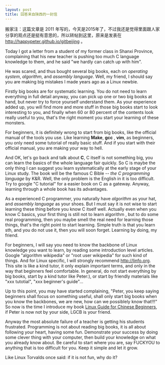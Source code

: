 ```yaml
---
layout: post
title: 回答来自陕西的一封信
---
```


搬家注：这篇文章是 2011 年写的，今天是2015年了，不过我还是觉得里面跟人家分享的观点还是挺有意思的，所以转帖到这里，原来是发表在
<http://happypeter.github.io/gitbeijing> 。

Today I got a letter from a student of my former class in Shanxi Province,
complaining that his new teacher is pushing too much C
language knowledge to them, and he said "we hardly can catch up with him".

He was scared, and thus bought several big books, each on _operating system_,
_algorithm_, and _assembly language_. Well, my friend, I should say you are
making big mistakes I made years ago as a Linux newbie.

Firstly big books are for systematic learning. You do not need to learn everything
in full detail anyway, you can pick up one or two big books at hand, but
never try to force yourself understand them. As your experience added up, you
will find more and more stuff in those big books start to look interesting to
you, and finally when 60 or 80 percent of the contents look really useful to
you, that's the right moment you start your learning of these monsters.

For beginners, it is definitely wrong to start from big books, like the
official manual of the tools you use. Like learning __Make__, __gcc__ , __vim__,
as beginners, you only need some tutorial of really basic stuff. And if you
start with their official manual, you are making your way to hell. 

And OK, let's go back and talk about __C__, C itself is not something big, you
can learn the basics of the whole language fair quickly. So C is maybe the
only thing I can suggest you learn systematically at the early stage of your
Linux study. The book will be the famous C Bible -- _the C programming
language_ by K&R. Well, the only problem is the English in it is too
difficult. Try to google "C tutorial" for a easier book on C as a gateway.
Anyway, learning through a whole book has its advantages. 

As a experienced C programmer, you naturally have _algorithm_ as your hat, and
_assembly language_ as your shoes. But I must say it is not wise to start
learning these thing before you know C itself well. Actually even when you
know C basics, your first thing is still not to learn algorithm , but to do
some real programming, then you maybe smell the real need for learning those
things, that's the right point to start learning. Simple truth is that you
learn sth, and you do not use it, then you will soon forget.  Learning by
doing, my friend. 

For beginners, I will say you need to know the backbone of Linux knowledge you
want to learn, by reading some introduction level articles. Google "algorithm
wikipedia" or "root user wikipedia" for such kind of things. And for Linux
specific, I will strongly recommend <http://linfo.org>. This site is like a
kind tutor, it only explain important terms, and only in the way that
beginners feel comfortable. In general, do not start everything by big books,
start by a kind tutor like Peter:), or start by friendly materials like "xxx
tutotial", "xxx beginner's guide"...


Up to this point, you may have started complaining, "Peter, you keep saying
beginners shall focus on something useful, shall only start big books when you
know the backbones, we are new, how can we possiblely know that!!!"
So now is the time I introduce my book [Linux Guide for Chinese
Beginners](http://happypeter.github.io/LGCB/), if Peter is now not by your
side, LGCB is your friend.

Anyway the most absolute failure of a teacher is getting his students
frustrated. Programming is not about reading big books, it is all about
following your heart, having some fun. Demonstrate your success by doing
some clever thing with your computer, then build your knowledge on what you
already know about. Be careful to start where you are, say
FUCKYOU to anything that is too difficult for you. Keep it simple and let it grow.

Like Linux Torvalds once said: if it is not fun, why do it?

